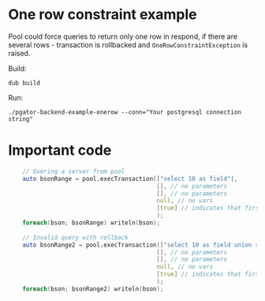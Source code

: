 One row constraint example
====================

Pool could force queries to return only one row in respond, if there are several rows - transaction is rollbacked and `OneRowConstraintException` is raised.

Build:
```
dub build
```

Run:
```
./pgator-backend-example-onerow --conn="Your postgresql connection string"
```

Important code
==============
``` D
    // Quering a server from pool
    auto bsonRange = pool.execTransaction(["select 10 as field"],
                                          [], // no parameters
                                          [], // no parameters
                                          null, // no vars
                                          [true] // indicates that first query should be one-row query
                                          );
    foreach(bson; bsonRange) writeln(bson);
    
    // Invalid query with rollback
    auto bsonRange2 = pool.execTransaction(["select 10 as field union select 11 as field"],
                                          [], // no parameters
                                          [], // no parameters
                                          null, // no vars
                                          [true] // indicates that first query should be one-row query
                                          );
    foreach(bson; bsonRange2) writeln(bson);
```